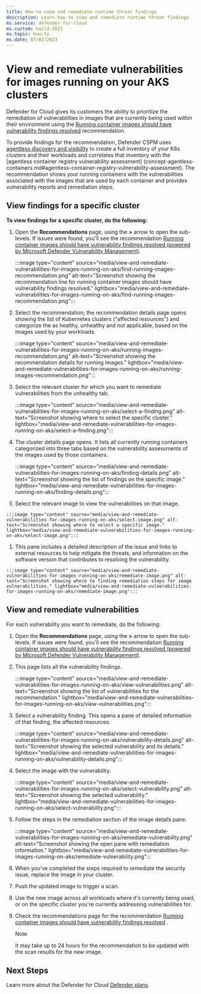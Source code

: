 ```yaml
---
title: How-to view and remediate runtime threat findings 
description: Learn how to view and remediate runtime threat findings
ms.service: defender-for-cloud
ms.custom: build-2023
ms.topic: how-to
ms.date: 07/02/2023
---
```


# View and remediate vulnerabilities for images running on your AKS clusters

Defender for Cloud gives its customers the ability to prioritize the remediation of vulnerabilities in images that are currently being used within their environment using the [Running container images should have vulnerability findings resolved](https://portal.azure.com/#view/Microsoft_Azure_Security_CloudNativeCompute/KubernetesRuntimeVisibilityRecommendationDetailsBlade/assessmentKey/41503391-efa5-47ee-9282-4eff6131462ce) recommendation.

To provide findings for the recommendation, Defender CSPM uses [agentless discovery and visibility](concept-agentless-containers.md#agentless-discovery-and-visibility-within-kubernetes-components) to create a full inventory of your K8s clusters and their workloads and correlates that inventory with the [agentless container registry vulnerability assessment] (concept-agentless-containers.md#agentless-container-registry-vulnerability-assessment). The recommendation shows your running containers with the vulnerabilities associated with the images that are used by each container and provides vulnerability reports and remediation steps. 

## View findings for a specific cluster

**To view findings for a specific cluster, do the following:**  

1. Open the **Recommendations** page, using the **>** arrow to open the sub-levels. If issues were found, you'll see the recommendation [Running container images should have vulnerability findings resolved (powered by Microsoft Defender Vulnerability Management)](https://portal.azure.com/#blade/Microsoft_Azure_Security/RecommendationsBlade/assessmentKey/c609cf0f-71ab-41e9-a3c6-9a1f7fe1b8d5). 

    :::image type="content" source="media/view-and-remediate-vulnerabilities-for-images-running-on-aks/find-running-images-recommendation.png" alt-text="Screenshot showing the recommendation line for running container images should have vulnerability findings resolved." lightbox="media/view-and-remediate-vulnerabilities-for-images-running-on-aks/find-running-images-recommendation.png"::: 

1. Select the recommendation; the recommendation details page opens showing the list of Kubernetes clusters ("affected resources") and categorize the as healthy, unhealthy and not applicable, based on the images used by your workloads. 

    :::image type="content" source="media/view-and-remediate-vulnerabilities-for-images-running-on-aks/running-images-recommendation.png" alt-text="Screenshot showing the recommendation details for running images." lightbox="media/view-and-remediate-vulnerabilities-for-images-running-on-aks/running-images-recommendation.png":::

1. Select the relevant cluster for which you want to remediate vulnerabilities from the unhealthy tab.

    :::image type="content" source="media/view-and-remediate-vulnerabilities-for-images-running-on-aks/select-a-finding.png" alt-text="Screenshot showing where to select the specific cluster." lightbox="media/view-and-remediate-vulnerabilities-for-images-running-on-aks/select-a-finding.png":::

 1. The cluster details page opens. It lists all currently running containers categorized into three tabs based on the vulnerability assessments of the images used by those containers.

    :::image type="content" source="media/view-and-remediate-vulnerabilities-for-images-running-on-aks/finding-details.png" alt-text="Screenshot showing the list of findings on the specific image." lightbox="media/view-and-remediate-vulnerabilities-for-images-running-on-aks/finding-details.png":::

  1. Select the relevant image to view the vulnerabilities on that image.
  
    :::image type="content" source="media/view-and-remediate-vulnerabilities-for-images-running-on-aks/select-image.png" alt-text="Screenshot showing where to select a specific image." lightbox="media/view-and-remediate-vulnerabilities-for-images-running-on-aks/select-image.png":::

  1. This pane includes a detailed description of the issue and links to external resources to help mitigate the threats, and information on the software version that contributes to resolving the vulnerability.  
  
    :::image type="content" source="media/view-and-remediate-vulnerabilities-for-images-running-on-aks/remediate-image.png" alt-text="Screenshot showing where to finding remediation steps for image vulnerabilities." lightbox="media/view-and-remediate-vulnerabilities-for-images-running-on-aks/remediate-image.png":::

## View and remediate vulnerabilities

For each vulnerability you want to remediate, do the following:

1. Open the **Recommendations** page, using the **>** arrow to open the sub-levels. If issues were found, you'll see the recommendation [Running container images should have vulnerability findings resolved (powered by Microsoft Defender Vulnerability Management)](https://portal.azure.com/#blade/Microsoft_Azure_Security/RecommendationsBlade/assessmentKey/c609cf0f-71ab-41e9-a3c6-9a1f7fe1b8d5).
1. This page lists all the vulnerability findings.

    :::image type="content" source="media/view-and-remediate-vulnerabilities-for-images-running-on-aks/view-vulnerabilities.png" alt-text="Screenshot showing the list of vulnerabilities for the recommendation." lightbox="media/view-and-remediate-vulnerabilities-for-images-running-on-aks/view-vulnerabilities.png":::

1. Select a vulnerability finding. This opens a pane of detailed information of that finding, the affected resources.

    :::image type="content" source="media/view-and-remediate-vulnerabilities-for-images-running-on-aks/vulnerability-details.png" alt-text="Screenshot showing the selected vulnerability and its details." lightbox="media/view-and-remediate-vulnerabilities-for-images-running-on-aks/vulnerability-details.png":::

1. Select the image with the vulnerability.
    
    :::image type="content" source="media/view-and-remediate-vulnerabilities-for-images-running-on-aks/select-vulnerability.png" alt-text="Screenshot showing the selected vulnerability." lightbox="media/view-and-remediate-vulnerabilities-for-images-running-on-aks/select-vulnerability.png":::

1. Follow the steps in the remediation section of the image details pane. 

    :::image type="content" source="media/view-and-remediate-vulnerabilities-for-images-running-on-aks/remediate-vulnerability.png" alt-text="Screenshot showing the open pane with remediation information." lightbox="media/view-and-remediate-vulnerabilities-for-images-running-on-aks/remediate-vulnerability.png":::

1. When you've completed the steps required to remediate the security issue, replace the image in your cluster. 
1. Push the updated image to trigger a scan.
1. Use the new image across all workloads where it's currently being used, or on the specific cluster you're currently addressing vulnerabilities for.
1. Check the recommendations page for the recommendation [Running container images should have vulnerability findings resolved](https://portal.azure.com/#view/Microsoft_Azure_Security_CloudNativeCompute/KubernetesRuntimeVisibilityRecommendationDetailsBlade/assessmentKey/41503391-efa5-47ee-9282-4eff6131462c) . 

    > [!NOTE]
    > It may take up to 24 hours for the recommendation to be updated with the scan results for the new image. 


## Next Steps 

 Learn more about the Defender for Cloud [Defender plans](defender-for-cloud-introduction.md#protect-cloud-workloads).
